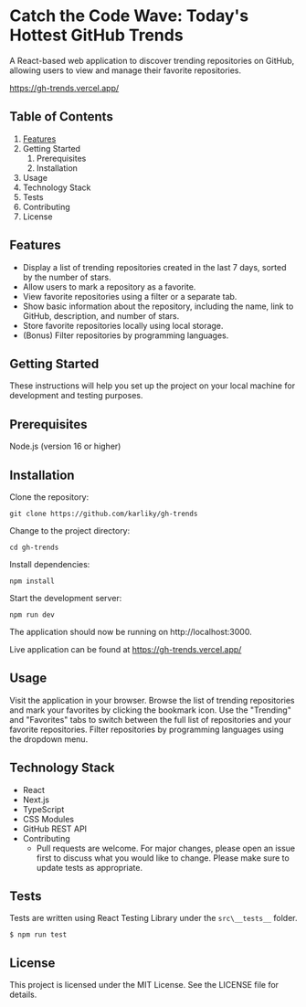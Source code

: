 # Catch the Code Wave: Today's Hottest GitHub Trends
A React-based web application to discover trending repositories on GitHub, 
allowing users to view and manage their favorite repositories.

https://gh-trends.vercel.app/

## Table of Contents
1. [Features](#Features)
2. Getting Started
    1. Prerequisites
    2. Installation
3. Usage
4. Technology Stack
5. Tests
6. Contributing
7. License

## Features
- Display a list of trending repositories created in the last 7 days, sorted by the number of stars.
- Allow users to mark a repository as a favorite.
- View favorite repositories using a filter or a separate tab.
- Show basic information about the repository, including the name, link to GitHub, description, and number of stars.
- Store favorite repositories locally using local storage.
- (Bonus) Filter repositories by programming languages.

## Getting Started
These instructions will help you set up the project on your local machine for development and testing purposes.

## Prerequisites
Node.js (version 16 or higher)

## Installation
Clone the repository:
```
git clone https://github.com/karliky/gh-trends
```
Change to the project directory:
```
cd gh-trends
```
Install dependencies:
```
npm install
```
Start the development server:
```
npm run dev
```

The application should now be running on http://localhost:3000.

Live application can be found at https://gh-trends.vercel.app/

## Usage
Visit the application in your browser. Browse the list of trending repositories and mark your favorites by clicking the bookmark icon. Use the "Trending" and "Favorites" tabs to switch between the full list of repositories and your favorite repositories. Filter repositories by programming languages using the dropdown menu.

## Technology Stack
- React
- Next.js
- TypeScript
- CSS Modules
- GitHub REST API
- Contributing
    - Pull requests are welcome. For major changes, please open an issue first to discuss what you would like to change. Please make sure to update tests as appropriate.

## Tests
Tests are written using React Testing Library under the `src\__tests__` folder.

```
$ npm run test
```

## License
This project is licensed under the MIT License. See the LICENSE file for details.